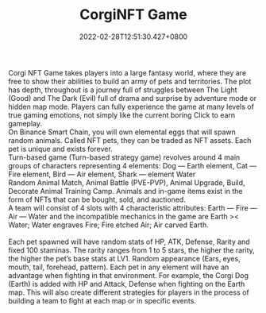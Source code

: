 ﻿---
title: "CorgiNFT Game"
description: "CorgiNFT Game is a turn-based strategy game"
lead: "CorgiNFT Game is a turn-based strategy game"
date: 2022-02-28T12:51:30.427+0800
lastmod: 2022-02-28T12:51:30.427+0800
draft: false
featuredImage: ["100_corginft-game.jpg"]
score: "32"
status: "Alpha"
blockchain: ["Binance"]
nft_support: "Yes"
free_to_play: "NFT"
play_to_earn: ["NFT","Crypto"]
website: "https://www.corginft.io?utm_source=PlayToEarn.net&utm_medium=organic&utm_campaign=gamepage"
twitter: "https://twitter.com/CorgiNFTGame"
discord: "https://discord.gg/nQbnZcbs"
telegram: "https://t.me/CorgiGameOfficial"
github: "https://github.com/corgi-nftgame"
youtube: "https://www.youtube.com/channel/UCKeNqji2Qat6BDi49GnKf3g"
twitch: 
facebook: "https://www.facebook.com/Corginftgame"
instagram: 
reddit: "https://www.reddit.com/r/corginftgame/"
medium: "https://corginft.medium.com"
steam: 
gitbook: "https://corgi-nft-game.gitbook.io/corginft/"
googleplay: 
appstore: 

  
    
categories: ["games"]
games: ["Adventure","PVP","Turn-based"]
toc: false
pinned: false
weight: 
---
Corgi NFT Game takes players into a large fantasy world, where they are free to show their abilities to build an army of pets and territories. The plot has depth, throughout is a journey full of struggles between The Light (Good) and The Dark (Evil) full of drama and surprise by adventure mode or hidden map mode. Players can fully experience the game at many levels of true gaming emotions, not simply like the current boring Click to earn gameplay.<br> On Binance Smart Chain, you will own elemental eggs that will spawn random animals. Called NFT pets, they can be traded as NFT assets. Each pet is unique and exists forever.<br> Turn-based game (Turn-based strategy game) revolves around 4 main groups of characters representing 4 elements: Dog — Earth element, Cat — Fire element, Bird — Air element, Shark — element Water<br> Random Animal Match, Animal Battle (PVE-PVP), Animal Upgrade, Build, Decorate Animal Training Camp. Animals and in-game items exist in the form of NFTs that can be bought, sold, and auctioned.<br> A team will consist of 4 slots with 4 characteristic attributes: Earth — Fire — Air — Water and the incompatible mechanics in the game are Earth &gt;&lt; Water; Water engraves Fire; Fire etched Air; Air carved Earth.<br> <br> Each pet spawned will have random stats of HP, ATK, Defense, Rarity and fixed 100 staminas. The rarity ranges from 1 to 5 stars, the higher the rarity, the higher the pet’s base stats at LV1. Random appearance (Ears, eyes, mouth, tail, forehead, pattern). Each pet in any element will have an advantage when fighting in that environment. For example, the Corgi Dog (Earth) is added with HP and Attack, Defense when fighting on the Earth map. This will also create different strategies for players in the process of building a team to fight at each map or in specific events.